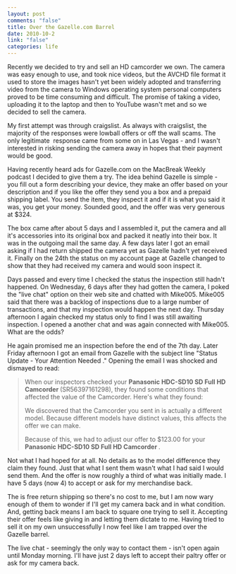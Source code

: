 ```yaml
--- 
layout: post
comments: "false"
title: Over the Gazelle.com Barrel
date: 2010-10-2
link: "false"
categories: life
---
```

Recently we decided to try and sell an HD camcorder we own. The camera was easy enough to use, and took nice videos, but the AVCHD file format it used to store the images hasn't yet been widely adopted and transferring video from the camera to Windows operating system personal computers proved to be time consuming and difficult. The promise of taking a video, uploading it to the laptop and then to YouTube wasn't met and so we decided to sell the camera.

My first attempt was through craigslist. As always with craigslist, the majority of the responses were lowball offers or off the wall scams. The only legitimate  response came from some on in Las Vegas - and I wasn't interested in risking sending the camera away in hopes that their payment would be good.

Having recently heard ads for Gazelle.com on the MacBreak Weekly podcast I decided to give them a try. The idea behind Gazelle is simple - you fill out a form describing your device, they make an offer based on your description and if you like the offer they send you a box and a prepaid shipping label. You send the item, they inspect it and if it is what you said it was, you get your money. Sounded good, and the offer was very generous at $324.

The box came after about 5 days and I assembled it, put the camera and all it's accessories into its original box and packed it neatly into their box. It was in the outgoing mail the same day. A few days later I got an email asking if I had return shipped the camera yet as Gazelle hadn't yet received it. Finally on the 24th the status on my account page at Gazelle changed to show that they had received my camera and would soon inspect it.

Days passed and every time I checked the status the inspection still hadn't happened. On Wednesday, 6 days after they had gotten the camera, I poked the "live chat" option on their web site and chatted with Mike005. Mike005 said that there was a backlog of inspections due to a large number of transactions, and that my inspection would happen the next day. Thursday afternoon I again checked my status only to find I was still awaiting inspection. I opened a another chat and was again connected with Mike005. What are the odds?

He again promised me an inspection before the end of the 7th day. Later Friday afternoon I got an email from Gazelle with the subject line "Status Update - Your Attention Needed ." Opening the email I was shocked and dismayed to read:
<blockquote>When our inspectors checked your <strong>Panasonic HDC-SD10 SD Full HD Camcorder </strong>(SR56397161298), they found some conditions that affected the value of the Camcorder. Here's what they found:

We discovered that the Camcorder you sent in is actually a different model. Because different models have distinct values, this affects the offer we can make.

Because of this, we had to adjust our offer to $123.00 for your <strong>Panasonic HDC-SD10 SD Full HD Camcorder </strong>.</blockquote>
Not what I had hoped for at all. No details as to the model difference they claim they found. Just that what I sent them wasn't what I had said I would send them. And the offer is now roughly a third of what was initially made. I have 5 days (now 4) to accept or ask for my merchandise back.

The is free return shipping so there's no cost to me, but I am now wary enough of them to wonder if I'll get my camera back and in what condition. And, getting back means I am back to square one trying to sell it. Accepting their offer feels like giving in and letting them dictate to me. Having tried to sell it on my own unsuccessfully I now feel like I am trapped over the Gazelle barrel.

The live chat - seemingly the only way to contact them - isn't open again until Monday morning. I'll have just 2 days left to accept their paltry offer or ask for my camera back.
